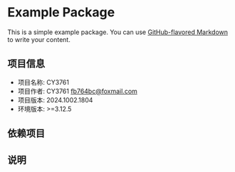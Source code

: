 # Example Package

This is a simple example package. You can use
[GitHub-flavored Markdown](https://guides.github.com/features/mastering-markdown/)
to write your content.

## 项目信息
+ 项目名称: CY3761
+ 项目作者: CY3761 fb764bc@foxmail.com
+ 项目版本: 2024.1002.1804
+ 环境版本: >=3.12.5

## 依赖项目


## 说明